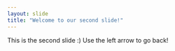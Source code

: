 ```yaml
---
layout: slide
title: "Welcome to our second slide!"
---
```

This is the second slide :)
Use the left arrow to go back!
